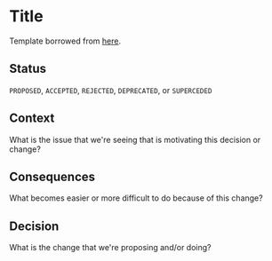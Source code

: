 # Title

Template borrowed from [here](https://github.com/joelparkerhenderson/architecture-decision-record/blob/main/locales/en/templates/decision-record-template-by-michael-nygard/index.md).

## Status

`PROPOSED`, `ACCEPTED`, `REJECTED`, `DEPRECATED`, or `SUPERCEDED`

## Context

What is the issue that we're seeing that is motivating this decision or change?

## Consequences

What becomes easier or more difficult to do because of this change?

## Decision

What is the change that we're proposing and/or doing?
